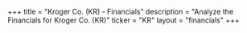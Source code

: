 +++
title = "Kroger Co. (KR) - Financials"
description = "Analyze the Financials for Kroger Co. (KR)"
ticker = "KR"
layout = "financials"
+++

